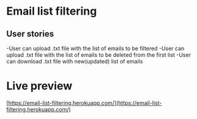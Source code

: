 # Email list filtering

## User stories

-User can upload .txt file with the list of emails to be filtered
-User can upload .txt file with the list of emails to be deleted from the first list
-User can download .txt file with new(updated) list of emails

# Live preview

[https://email-list-filtering.herokuapp.com/](https://email-list-filtering.herokuapp.com/)
